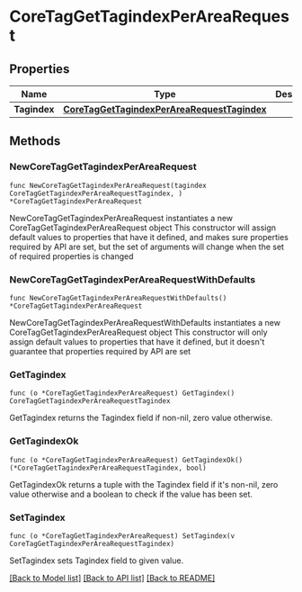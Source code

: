 # CoreTagGetTagindexPerAreaRequest

## Properties

Name | Type | Description | Notes
------------ | ------------- | ------------- | -------------
**Tagindex** | [**CoreTagGetTagindexPerAreaRequestTagindex**](CoreTagGetTagindexPerAreaRequestTagindex.md) |  | 

## Methods

### NewCoreTagGetTagindexPerAreaRequest

`func NewCoreTagGetTagindexPerAreaRequest(tagindex CoreTagGetTagindexPerAreaRequestTagindex, ) *CoreTagGetTagindexPerAreaRequest`

NewCoreTagGetTagindexPerAreaRequest instantiates a new CoreTagGetTagindexPerAreaRequest object
This constructor will assign default values to properties that have it defined,
and makes sure properties required by API are set, but the set of arguments
will change when the set of required properties is changed

### NewCoreTagGetTagindexPerAreaRequestWithDefaults

`func NewCoreTagGetTagindexPerAreaRequestWithDefaults() *CoreTagGetTagindexPerAreaRequest`

NewCoreTagGetTagindexPerAreaRequestWithDefaults instantiates a new CoreTagGetTagindexPerAreaRequest object
This constructor will only assign default values to properties that have it defined,
but it doesn't guarantee that properties required by API are set

### GetTagindex

`func (o *CoreTagGetTagindexPerAreaRequest) GetTagindex() CoreTagGetTagindexPerAreaRequestTagindex`

GetTagindex returns the Tagindex field if non-nil, zero value otherwise.

### GetTagindexOk

`func (o *CoreTagGetTagindexPerAreaRequest) GetTagindexOk() (*CoreTagGetTagindexPerAreaRequestTagindex, bool)`

GetTagindexOk returns a tuple with the Tagindex field if it's non-nil, zero value otherwise
and a boolean to check if the value has been set.

### SetTagindex

`func (o *CoreTagGetTagindexPerAreaRequest) SetTagindex(v CoreTagGetTagindexPerAreaRequestTagindex)`

SetTagindex sets Tagindex field to given value.



[[Back to Model list]](../README.md#documentation-for-models) [[Back to API list]](../README.md#documentation-for-api-endpoints) [[Back to README]](../README.md)


